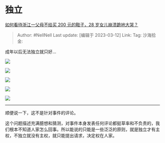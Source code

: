 # 独立

[如何看待浙江一父母不给买 200 元的鞋子，28 岁女儿崩溃跪地大哭？](https://www.zhihu.com/question/588020659/answer/2932159694)

> Author: #NellNell
> Last update: [编辑于 2023-03-12]
> Link:
> Tag:
> 沙海拾金:

成年以后无法独立就只好…

![](https://pic1.zhimg.com/50/v2-fcb6172f636dce3878353f201e0fe13b_720w.jpg?source=1940ef5c)

![](https://pica.zhimg.com/50/v2-5bff8d57d90a39049abc659e8580bb16_720w.jpg?source=1940ef5c)

![](https://picx.zhimg.com/50/v2-68869eee24ef67d80b73792b7cfef085_720w.jpg?source=1940ef5c)

![](https://picx.zhimg.com/50/v2-23b2fc7b4d90abfb1bcf94b2c34c3a11_720w.jpg?source=1940ef5c)

![](https://pica.zhimg.com/50/v2-f0ac564ca3e2b635e6eefcd3f172d80c_720w.jpg?source=1940ef5c)

---

顺便说一下，这不是针对事件的评论。

这个问题描述充满臆想和猜测，对事件本身发表任何评论都挺草率和不负责的，我们根本不知道人家怎么回事。所以能说的只能是一些泛泛的原则，就是独立才有主权，不独立就没有主权，就只能提出请求，决定权在人家。
